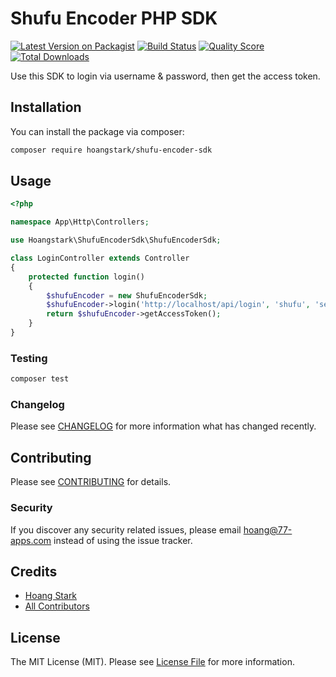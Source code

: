 # Shufu Encoder PHP SDK

[![Latest Version on Packagist](https://img.shields.io/packagist/v/hoangstark/shufu-encoder-sdk.svg?style=flat-square)](https://packagist.org/packages/hoangstark/shufu-encoder-sdk)
[![Build Status](https://img.shields.io/travis/hoangstark/shufu-encoder-sdk/master.svg?style=flat-square)](https://travis-ci.org/hoangstark/shufu-encoder-sdk)
[![Quality Score](https://img.shields.io/scrutinizer/g/hoangstark/shufu-encoder-sdk.svg?style=flat-square)](https://scrutinizer-ci.com/g/hoangstark/shufu-encoder-sdk)
[![Total Downloads](https://img.shields.io/packagist/dt/hoangstark/shufu-encoder-sdk.svg?style=flat-square)](https://packagist.org/packages/hoangstark/shufu-encoder-sdk)

Use this SDK to login via username & password, then get the access token.

## Installation

You can install the package via composer:

```bash
composer require hoangstark/shufu-encoder-sdk
```

## Usage

``` php
<?php

namespace App\Http\Controllers;

use Hoangstark\ShufuEncoderSdk\ShufuEncoderSdk;

class LoginController extends Controller
{
    protected function login()
    {
        $shufuEncoder = new ShufuEncoderSdk;
        $shufuEncoder->login('http://localhost/api/login', 'shufu', 'secret');
        return $shufuEncoder->getAccessToken();
    }
}
```

### Testing

``` bash
composer test
```

### Changelog

Please see [CHANGELOG](CHANGELOG.md) for more information what has changed recently.

## Contributing

Please see [CONTRIBUTING](CONTRIBUTING.md) for details.

### Security

If you discover any security related issues, please email hoang@77-apps.com instead of using the issue tracker.

## Credits

- [Hoang Stark](https://github.com/hoangstark)
- [All Contributors](../../contributors)

## License

The MIT License (MIT). Please see [License File](LICENSE.md) for more information.